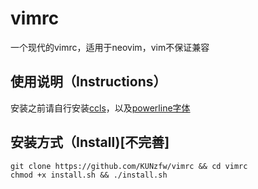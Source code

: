 # vimrc
一个现代的vimrc，适用于neovim，vim不保证兼容

## 使用说明（Instructions）
安装之前请自行安装[ccls](https://github.com/MaskRay/ccls)，以及[powerline字体](https://github.com/powerline/fonts)

## 安装方式（Install)[不完善]
```
git clone https://github.com/KUNzfw/vimrc && cd vimrc
chmod +x install.sh && ./install.sh 
```
